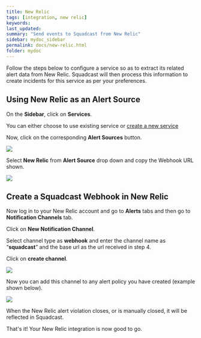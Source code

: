 ```yaml
---
title: New Relic
tags: [integration, new relic]
keywords: 
last_updated: 
summary: "Send events to Squadcast from New Relic"
sidebar: mydoc_sidebar
permalink: docs/new-relic.html
folder: mydoc
---
```


Follow the steps below to configure a service so as to extract its related alert data from New Relic. Squadcast will then process this information to create incidents for this service as per your preferences.

## Using New Relic as an Alert Source

On the **Sidebar**, click on **Services**.

You can either choose to use existing service or [create a new service](adding-a-service.html)

Now, click on the corresponding **Alert Sources** button.

![](images/integration_1.png)

Select **New Relic** from **Alert Source** drop down and copy the Webhook URL shown.

![](images/new_relic_1.png)

## Create a Squadcast Webhook in New Relic

Now log in to your New Relic account and go to **Alerts** tabs and then go to **Notification Channels** tab.

Click on **New Notification Channel**.

Select channel type as **webhook** and enter the channel name as “**squadcast**” and the base url as the url received in step 4.

Click on **create channel**.

![](images/new_relic_2.png)

Now you can add this channel to any alert policy you have created (example shown below).

![](images/new_relic_3.png)

When the New Relic alert violation closes, or is manually closed, it will be reflected in Squadcast.

That's it! Your New Relic integration is now good to go.